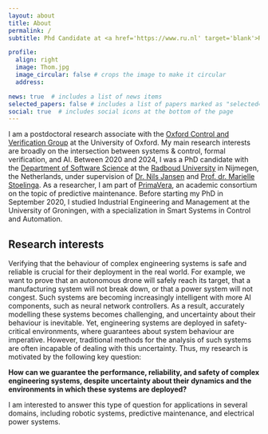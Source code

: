 ```yaml
---
layout: about
title: About
permalink: /
subtitle: Phd Candidate at <a href='https://www.ru.nl' target='blank'>Radboud University</a>, the Netherlands.

profile:
  align: right
  image: Thom.jpg
  image_circular: false # crops the image to make it circular
  address:

news: true  # includes a list of news items
selected_papers: false # includes a list of papers marked as "selected={true}"
social: true  # includes social icons at the bottom of the page
---
```


I am a postdoctoral research associate with the [Oxford Control and Verification Group](https://oxcav.web.ox.ac.uk/) at the University of Oxford.
My main research interests are broadly on the intersection between systems & control, formal verification, and AI.
Between 2020 and 2024, I was a PhD candidate with the [Department of Software Science](https://sws.cs.ru.nl/) at the [Radboud University](https://www.ru.nl/english/) in Nijmegen, the Netherlands, under supervision of [Dr. Nils Jansen](http://www.cs.ru.nl/personal/nilsjansen/) and [Prof. dr. Marielle Stoelinga](https://wwwhome.ewi.utwente.nl/~marielle/). As a researcher, I am part of [PrimaVera](https://primavera-project.com/), an academic consortium on the topic of predictive maintenance. 
Before starting my PhD in September 2020, I studied Industrial Engineering and Management at the University of Groningen, with a specialization in Smart Systems in Control and Automation.

Research interests
------
Verifying that the behaviour of complex engineering systems is safe and reliable is crucial for their deployment in the real world. 
For example, we want to prove that an autonomous drone will safely reach its target, that a manufacturing system will not break down, or that a power system will not congest. 
Such systems are becoming increasingly intelligent with more AI components, such as neural network controllers.
As a result, accurately modelling these systems becomes challenging, and uncertainty about their behaviour is inevitable.
Yet, engineering systems are deployed in safety-critical environments, where guarantees about system behaviour are imperative. 
However, traditional methods for the analysis of such systems are often incapable of dealing with this uncertainty. 
Thus, my research is motivated by the following key question:

**How can we guarantee the performance, reliability, and safety of complex engineering systems, despite uncertainty about their dynamics and the environments in which these systems are deployed?**

I am interested to answer this type of question for applications in several domains, including robotic systems, predictive maintenance, and electrical power systems.